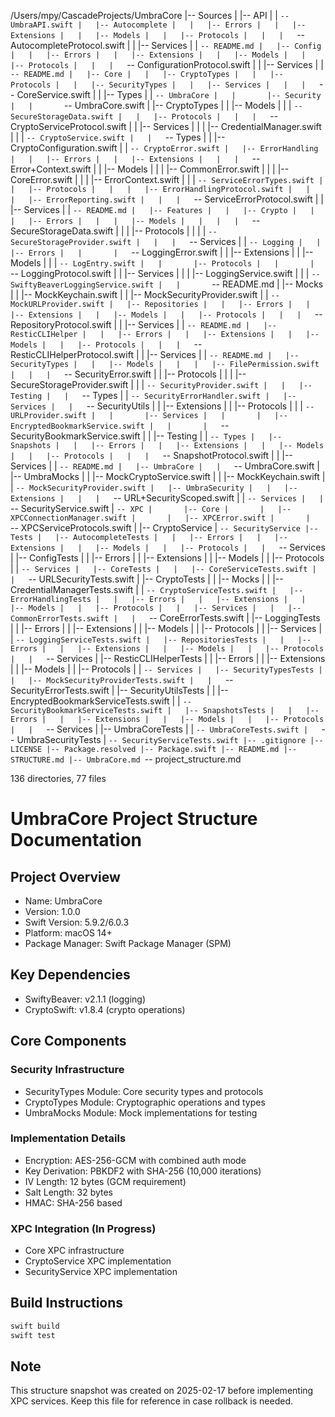 /Users/mpy/CascadeProjects/UmbraCore
|-- Sources
|   |-- API
|   |   `-- UmbraAPI.swift
|   |-- Autocomplete
|   |   |-- Errors
|   |   |-- Extensions
|   |   |-- Models
|   |   |-- Protocols
|   |   |   `-- AutocompleteProtocol.swift
|   |   |-- Services
|   |   `-- README.md
|   |-- Config
|   |   |-- Errors
|   |   |-- Extensions
|   |   |-- Models
|   |   |-- Protocols
|   |   |   `-- ConfigurationProtocol.swift
|   |   |-- Services
|   |   `-- README.md
|   |-- Core
|   |   |-- CryptoTypes
|   |   |-- Protocols
|   |   |-- SecurityTypes
|   |   |-- Services
|   |   |   `-- CoreService.swift
|   |   |-- Types
|   |   `-- UmbraCore
|   |       |-- Security
|   |       `-- UmbraCore.swift
|   |-- CryptoTypes
|   |   |-- Models
|   |   |   `-- SecureStorageData.swift
|   |   |-- Protocols
|   |   |   `-- CryptoServiceProtocol.swift
|   |   |-- Services
|   |   |   |-- CredentialManager.swift
|   |   |   `-- CryptoService.swift
|   |   `-- Types
|   |       |-- CryptoConfiguration.swift
|   |       `-- CryptoError.swift
|   |-- ErrorHandling
|   |   |-- Errors
|   |   |-- Extensions
|   |   |   `-- Error+Context.swift
|   |   |-- Models
|   |   |   |-- CommonError.swift
|   |   |   |-- CoreError.swift
|   |   |   |-- ErrorContext.swift
|   |   |   `-- ServiceErrorTypes.swift
|   |   |-- Protocols
|   |   |   |-- ErrorHandlingProtocol.swift
|   |   |   |-- ErrorReporting.swift
|   |   |   `-- ServiceErrorProtocol.swift
|   |   |-- Services
|   |   `-- README.md
|   |-- Features
|   |   |-- Crypto
|   |   |   |-- Errors
|   |   |   |-- Models
|   |   |   |   `-- SecureStorageData.swift
|   |   |   |-- Protocols
|   |   |   |   `-- SecureStorageProvider.swift
|   |   |   `-- Services
|   |   `-- Logging
|   |       |-- Errors
|   |       |   `-- LoggingError.swift
|   |       |-- Extensions
|   |       |-- Models
|   |       |   `-- LogEntry.swift
|   |       |-- Protocols
|   |       |   `-- LoggingProtocol.swift
|   |       |-- Services
|   |       |   |-- LoggingService.swift
|   |       |   `-- SwiftyBeaverLoggingService.swift
|   |       `-- README.md
|   |-- Mocks
|   |   |-- MockKeychain.swift
|   |   |-- MockSecurityProvider.swift
|   |   `-- MockURLProvider.swift
|   |-- Repositories
|   |   |-- Errors
|   |   |-- Extensions
|   |   |-- Models
|   |   |-- Protocols
|   |   |   `-- RepositoryProtocol.swift
|   |   |-- Services
|   |   `-- README.md
|   |-- ResticCLIHelper
|   |   |-- Errors
|   |   |-- Extensions
|   |   |-- Models
|   |   |-- Protocols
|   |   |   `-- ResticCLIHelperProtocol.swift
|   |   |-- Services
|   |   `-- README.md
|   |-- SecurityTypes
|   |   |-- Models
|   |   |   |-- FilePermission.swift
|   |   |   `-- SecurityError.swift
|   |   |-- Protocols
|   |   |   |-- SecureStorageProvider.swift
|   |   |   `-- SecurityProvider.swift
|   |   |-- Testing
|   |   `-- Types
|   |       `-- SecurityErrorHandler.swift
|   |-- Services
|   |   `-- SecurityUtils
|   |       |-- Extensions
|   |       |-- Protocols
|   |       |   `-- URLProvider.swift
|   |       |-- Services
|   |       |   |-- EncryptedBookmarkService.swift
|   |       |   `-- SecurityBookmarkService.swift
|   |       |-- Testing
|   |       `-- Types
|   |-- Snapshots
|   |   |-- Errors
|   |   |-- Extensions
|   |   |-- Models
|   |   |-- Protocols
|   |   |   `-- SnapshotProtocol.swift
|   |   |-- Services
|   |   `-- README.md
|   |-- UmbraCore
|   |   `-- UmbraCore.swift
|   |-- UmbraMocks
|   |   |-- MockCryptoService.swift
|   |   |-- MockKeychain.swift
|   |   `-- MockSecurityProvider.swift
|   |-- UmbraSecurity
|   |   |-- Extensions
|   |   |   `-- URL+SecurityScoped.swift
|   |   `-- Services
|   |       `-- SecurityService.swift
|   `-- XPC
|       |-- Core
|       |   |-- XPCConnectionManager.swift
|       |   |-- XPCError.swift
|       |   `-- XPCServiceProtocols.swift
|       |-- CryptoService
|       `-- SecurityService
|-- Tests
|   |-- AutocompleteTests
|   |   |-- Errors
|   |   |-- Extensions
|   |   |-- Models
|   |   |-- Protocols
|   |   `-- Services
|   |-- ConfigTests
|   |   |-- Errors
|   |   |-- Extensions
|   |   |-- Models
|   |   |-- Protocols
|   |   `-- Services
|   |-- CoreTests
|   |   |-- CoreServiceTests.swift
|   |   `-- URLSecurityTests.swift
|   |-- CryptoTests
|   |   |-- Mocks
|   |   |-- CredentialManagerTests.swift
|   |   `-- CryptoServiceTests.swift
|   |-- ErrorHandlingTests
|   |   |-- Errors
|   |   |-- Extensions
|   |   |-- Models
|   |   |-- Protocols
|   |   |-- Services
|   |   |-- CommonErrorTests.swift
|   |   `-- CoreErrorTests.swift
|   |-- LoggingTests
|   |   |-- Errors
|   |   |-- Extensions
|   |   |-- Models
|   |   |-- Protocols
|   |   |-- Services
|   |   `-- LoggingServiceTests.swift
|   |-- RepositoriesTests
|   |   |-- Errors
|   |   |-- Extensions
|   |   |-- Models
|   |   |-- Protocols
|   |   `-- Services
|   |-- ResticCLIHelperTests
|   |   |-- Errors
|   |   |-- Extensions
|   |   |-- Models
|   |   |-- Protocols
|   |   `-- Services
|   |-- SecurityTypesTests
|   |   |-- MockSecurityProviderTests.swift
|   |   `-- SecurityErrorTests.swift
|   |-- SecurityUtilsTests
|   |   |-- EncryptedBookmarkServiceTests.swift
|   |   `-- SecurityBookmarkServiceTests.swift
|   |-- SnapshotsTests
|   |   |-- Errors
|   |   |-- Extensions
|   |   |-- Models
|   |   |-- Protocols
|   |   `-- Services
|   |-- UmbraCoreTests
|   |   `-- UmbraCoreTests.swift
|   `-- UmbraSecurityTests
|       `-- SecurityServiceTests.swift
|-- .gitignore
|-- LICENSE
|-- Package.resolved
|-- Package.swift
|-- README.md
|-- STRUCTURE.md
|-- UmbraCore.md
`-- project_structure.md

136 directories, 77 files

# UmbraCore Project Structure Documentation

## Project Overview
- Name: UmbraCore
- Version: 1.0.0
- Swift Version: 5.9.2/6.0.3
- Platform: macOS 14+
- Package Manager: Swift Package Manager (SPM)

## Key Dependencies
- SwiftyBeaver: v2.1.1 (logging)
- CryptoSwift: v1.8.4 (crypto operations)

## Core Components

### Security Infrastructure
- SecurityTypes Module: Core security types and protocols
- CryptoTypes Module: Cryptographic operations and types
- UmbraMocks Module: Mock implementations for testing

### Implementation Details
- Encryption: AES-256-GCM with combined auth mode
- Key Derivation: PBKDF2 with SHA-256 (10,000 iterations)
- IV Length: 12 bytes (GCM requirement)
- Salt Length: 32 bytes
- HMAC: SHA-256 based

### XPC Integration (In Progress)
- Core XPC infrastructure
- CryptoService XPC implementation
- SecurityService XPC implementation

## Build Instructions
```bash
swift build
swift test
```

## Note
This structure snapshot was created on 2025-02-17 before implementing XPC services.
Keep this file for reference in case rollback is needed.

